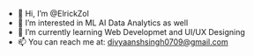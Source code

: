 - 👋 Hi, I’m @ElrickZol
- 👀 I’m interested in ML AI Data Analytics as well
- 🌱 I’m currently learning Web Developmet and UI/UX Designing
- 📫 You can reach me at: divyaanshsingh0709@gmail.com
<!---
ElrickZol/ElrickZol is a ✨ special ✨ repository because its `README.md` (this file) appears on your GitHub profile.
You can click the Preview link to take a look at your changes.
--->

